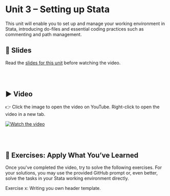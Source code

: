 # Unit 3 – Setting up Stata

This unit will enable you to set up and manage your working environment in Stata, introducing do-files and essential coding practices such as commenting and path management.

## 📄 Slides

Read the [slides for this unit](unit03_slides.pdf) before watching the video.

<br><br>

## ▶️ Video

👉 Click the image to open the video on YouTube. Right-click to open the video in a new tab.

[![Watch the video](https://img.youtube.com/vi/cbAEUV9TMmY/0.jpg)](https://www.youtube.com/watch?v=cbAEUV9TMmY)

<br><br>

## 🧪 Exercises: Apply What You’ve Learned

Once you've completed the video, try to solve the following exercises. For your solutions, you may use the provided GitHub prompt or, even better, solve the tasks in your Stata working environment directly.

Exercise x: Writing you own header template. 
